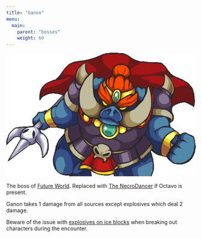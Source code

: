 ```yaml
---
title: "Ganon"
menu:
  main:
    parent: "bosses"
    weight: 60
---
```


![](/img/bosses/ganon.png)

The boss of [Future World](/dungeons/future-world/).
Replaced with [The NecroDancer](/bosses/the-necrodancer) if Octavo is present.

Ganon takes 1 damage from all sources except explosives which deal 2 damage.

Beware of the issue with [explosives on ice blocks](/general/issues/#ganon--explosives-on-ice-blocks) when breaking out characters during the encounter.
